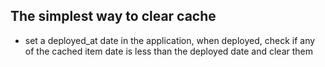 ## The simplest way to clear cache

- set a deployed_at date in the application, when deployed, check if any of the cached item date is less than the deployed date and clear them
